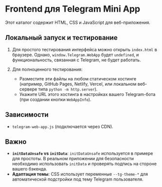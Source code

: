 # Frontend для Telegram Mini App

Этот каталог содержит HTML, CSS и JavaScript для веб-приложения.

## Локальный запуск и тестирование

1.  Для простого тестирования интерфейса можно открыть `index.html` в браузере.
    Однако, `window.Telegram.WebApp` будет `undefined`, и функциональность, связанная с Telegram, не будет работать.

2.  Для полноценного тестирования:
    *   Разместите эти файлы на любом статическом хостинге (например, GitHub Pages, Netlify, Vercel, или локальном веб-сервере типа `python -m http.server`).
    *   Укажите URL этого хостинга в настройках вашего Telegram-бота (при создании кнопки `WebAppInfo`).

## Зависимости

*   `telegram-web-app.js` (подключается через CDN).

## Важно

*   **`initDataUnsafe` vs `initData`**: `initDataUnsafe` используется в примере для простоты. В реальном приложении для безопасности необходимо использовать `initData` и проверять подпись на стороне вашего бэкенда.
*   **Адаптация темы**: CSS использует переменные `--tg-theme-*` для автоматической подстройки под тему Telegram пользователя.